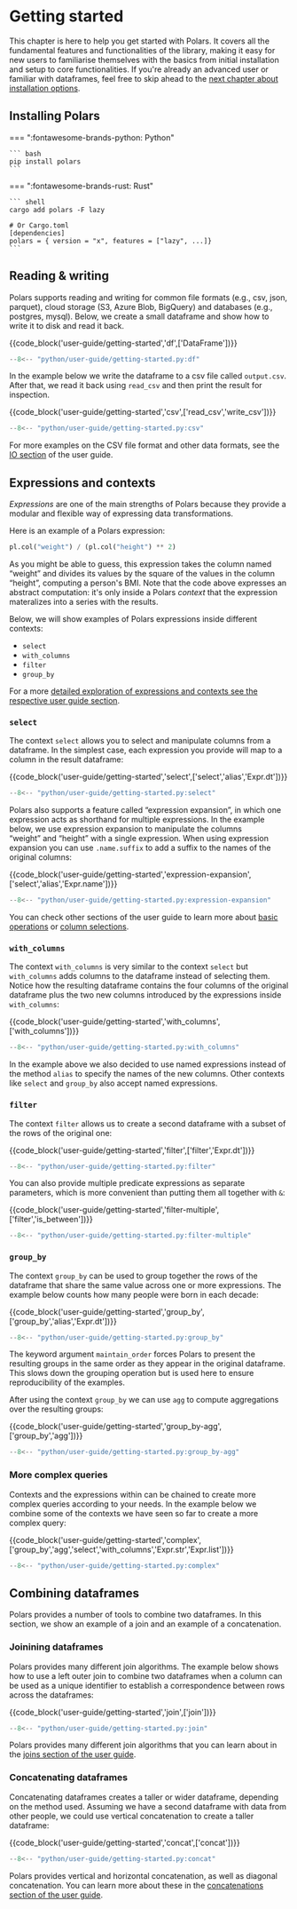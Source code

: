 # Getting started

This chapter is here to help you get started with Polars. It covers all the fundamental features and functionalities of the library, making it easy for new users to familiarise themselves with the basics from initial installation and setup to core functionalities. If you're already an advanced user or familiar with dataframes, feel free to skip ahead to the [next chapter about installation options](installation.md).

## Installing Polars

=== ":fontawesome-brands-python: Python"

    ``` bash
    pip install polars
    ```

=== ":fontawesome-brands-rust: Rust"

    ``` shell
    cargo add polars -F lazy

    # Or Cargo.toml
    [dependencies]
    polars = { version = "x", features = ["lazy", ...]}
    ```

## Reading & writing

Polars supports reading and writing for common file formats (e.g., csv, json, parquet), cloud storage (S3, Azure Blob, BigQuery) and databases (e.g., postgres, mysql). Below, we create a small dataframe and show how to write it to disk and read it back.

{{code_block('user-guide/getting-started','df',['DataFrame'])}}

```python exec="on" result="text" session="getting-started"
--8<-- "python/user-guide/getting-started.py:df"
```

In the example below we write the dataframe to a csv file called `output.csv`. After that, we read it back using `read_csv` and then print the result for inspection.

{{code_block('user-guide/getting-started','csv',['read_csv','write_csv'])}}

```python exec="on" result="text" session="getting-started"
--8<-- "python/user-guide/getting-started.py:csv"
```

For more examples on the CSV file format and other data formats, see the [IO section](io/index.md) of the user guide.

## Expressions and contexts

_Expressions_ are one of the main strengths of Polars because they provide a modular and flexible way of expressing data transformations.

Here is an example of a Polars expression:

```py
pl.col("weight") / (pl.col("height") ** 2)
```

As you might be able to guess, this expression takes the column named “weight” and divides its values by the square of the values in the column “height”, computing a person's BMI.
Note that the code above expresses an abstract computation: it's only inside a Polars _context_ that the expression materalizes into a series with the results.

Below, we will show examples of Polars expressions inside different contexts:

- `select`
- `with_columns`
- `filter`
- `group_by`

For a more [detailed exploration of expressions and contexts see the respective user guide section](concepts/expressions-and-contexts.md).

### `select`

The context `select` allows you to select and manipulate columns from a dataframe.
In the simplest case, each expression you provide will map to a column in the result dataframe:

{{code_block('user-guide/getting-started','select',['select','alias','Expr.dt'])}}

```python exec="on" result="text" session="getting-started"
--8<-- "python/user-guide/getting-started.py:select"
```

Polars also supports a feature called “expression expansion”, in which one expression acts as shorthand for multiple expressions.
In the example below, we use expression expansion to manipulate the columns “weight” and “height” with a single expression.
When using expression expansion you can use `.name.suffix` to add a suffix to the names of the original columns:

{{code_block('user-guide/getting-started','expression-expansion',['select','alias','Expr.name'])}}

```python exec="on" result="text" session="getting-started"
--8<-- "python/user-guide/getting-started.py:expression-expansion"
```

You can check other sections of the user guide to learn more about [basic operations](expressions/operators.md) or [column selections](expressions/column-selections.md).

### `with_columns`

The context `with_columns` is very similar to the context `select` but `with_columns` adds columns to the dataframe instead of selecting them.
Notice how the resulting dataframe contains the four columns of the original dataframe plus the two new columns introduced by the expressions inside `with_columns`:

{{code_block('user-guide/getting-started','with_columns',['with_columns'])}}

```python exec="on" result="text" session="getting-started"
--8<-- "python/user-guide/getting-started.py:with_columns"
```

In the example above we also decided to use named expressions instead of the method `alias` to specify the names of the new columns.
Other contexts like `select` and `group_by` also accept named expressions.

### `filter`

The context `filter` allows us to create a second dataframe with a subset of the rows of the original one:

{{code_block('user-guide/getting-started','filter',['filter','Expr.dt'])}}

```python exec="on" result="text" session="getting-started"
--8<-- "python/user-guide/getting-started.py:filter"
```

You can also provide multiple predicate expressions as separate parameters, which is more convenient than putting them all together with `&`:

{{code_block('user-guide/getting-started','filter-multiple',['filter','is_between'])}}

```python exec="on" result="text" session="getting-started"
--8<-- "python/user-guide/getting-started.py:filter-multiple"
```

### `group_by`

The context `group_by` can be used to group together the rows of the dataframe that share the same value across one or more expressions.
The example below counts how many people were born in each decade:

{{code_block('user-guide/getting-started','group_by',['group_by','alias','Expr.dt'])}}

```python exec="on" result="text" session="getting-started"
--8<-- "python/user-guide/getting-started.py:group_by"
```

The keyword argument `maintain_order` forces Polars to present the resulting groups in the same order as they appear in the original dataframe.
This slows down the grouping operation but is used here to ensure reproducibility of the examples.

After using the context `group_by` we can use `agg` to compute aggregations over the resulting groups:

{{code_block('user-guide/getting-started','group_by-agg',['group_by','agg'])}}

```python exec="on" result="text" session="getting-started"
--8<-- "python/user-guide/getting-started.py:group_by-agg"
```

### More complex queries

Contexts and the expressions within can be chained to create more complex queries according to your needs.
In the example below we combine some of the contexts we have seen so far to create a more complex query:

{{code_block('user-guide/getting-started','complex',['group_by','agg','select','with_columns','Expr.str','Expr.list'])}}

```python exec="on" result="text" session="getting-started"
--8<-- "python/user-guide/getting-started.py:complex"
```

## Combining dataframes

Polars provides a number of tools to combine two dataframes.
In this section, we show an example of a join and an example of a concatenation.

### Joinining dataframes

Polars provides many different join algorithms.
The example below shows how to use a left outer join to combine two dataframes when a column can be used as a unique identifier to establish a correspondence between rows across the dataframes:

{{code_block('user-guide/getting-started','join',['join'])}}

```python exec="on" result="text" session="getting-started"
--8<-- "python/user-guide/getting-started.py:join"
```

Polars provides many different join algorithms that you can learn about in the [joins section of the user guide](transformations/joins.md).

### Concatenating dataframes

Concatenating dataframes creates a taller or wider dataframe, depending on the method used.
Assuming we have a second dataframe with data from other people, we could use vertical concatenation to create a taller dataframe:

{{code_block('user-guide/getting-started','concat',['concat'])}}

```python exec="on" result="text" session="getting-started"
--8<-- "python/user-guide/getting-started.py:concat"
```

Polars provides vertical and horizontal concatenation, as well as diagonal concatenation.
You can learn more about these in the [concatenations section of the user guide](transformations/concatenation.md).
